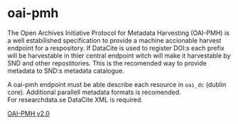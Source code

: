 # oai-pmh

The Open Archives Initiative Protocol for Metadata Harvesting (OAI-PMH) is a well estabilished specification to provide a machine accionable harvest endpoint for a respository. If DataCite is used to register DOI:s each prefix will be harvestable in thier central endpoint witch will make it harvestable by SND and other repostitories.
This is the recomended way to provide metadata to SND:s metadata catalogue.

A oai-pmh endpoint must be able describe each resource in `oai_dc` (dublin core). Additional parallell metadata formats is recomended.  
For researchdata.se DataCite XML is required.

[OAI-PMH v2.0](http://www.openarchives.org/OAI/openarchivesprotocol.html)